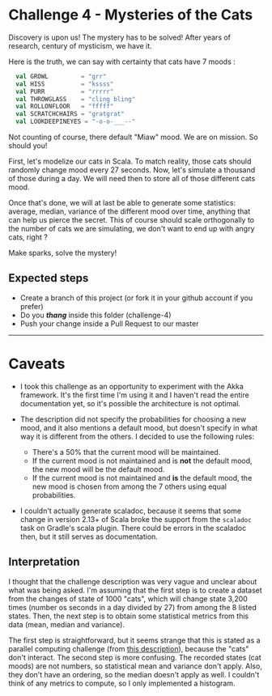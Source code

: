 # Challenge 4 - Mysteries of the Cats

Discovery is upon us! The mystery has to be solved! 
After years of research, century of mysticism, we have it.

Here is the truth, we can say with certainty that cats have 7 moods :
```scala
  val GROWL         = "grr"
  val HISS          = "kssss"
  val PURR          = "rrrrr"
  val THROWGLASS    = "cling bling"
  val ROLLONFLOOR   = "fffff"
  val SCRATCHCHAIRS = "gratgrat"
  val LOOKDEEPINEYES = "-o-o-___--"
``` 
Not counting of course, there default "Miaw" mood.
We are on mission. So should you!

First, let's modelize our cats in Scala.
To match reality, those cats should randomly change mood every 27 seconds.
Now, let's simulate a thousand of those during a day.
We will need then to store all of those different cats mood.

Once that's done, we will at last be able to generate some statistics: average, median, variance of the different mood 
over time, anything that can help us pierce the secret.
This of course should scale orthogonally to the number of cats we are simulating, we don't want to end up with angry 
cats, right ?

Make sparks, solve the mystery!


## Expected steps
+ Create a branch of this project (or fork it in your github account if you prefer)
+ Do you **_thang_** inside this folder (challenge-4)
+ Push your change inside a Pull Request to our master

---

# Caveats
* I took this challenge as an opportunity to experiment with the Akka framework. It's the first time 
I'm using it and I haven't read the entire documentation yet, so it's possible the architecture is 
not optimal.

* The description did not specify the probabilities for choosing a new mood, and it also mentions a 
default mood, but doesn't specify in what way it is different from the others. I decided to use the 
following rules:
  * There's a 50% that the current mood will be maintained.
  * If the current mood is not maintained and is **not** the default mood, the new mood will be the 
  default mood.
  * If the current mood is not maintained and **is** the default mood, the new mood is chosen from 
  among the 7 others using equal probabilities.

* I couldn't actually generate scaladoc, because it seems that some change in version 2.13+ of 
Scala broke the support from the `scaladoc` task on Gradle's scala plugin. There could be errors in 
the scaladoc then, but it still serves as documentation.

## Interpretation
I thought that the challenge description was very vague and unclear about what was being asked. I'm 
assuming that the first step is to create a dataset from the changes of state of 1000 "cats", 
which will change state 3,200 times (number os seconds in a day divided by 27) from among the 8 
listed states. Then, the next step is to obtain some statistical metrics from this data (mean, 
median and variance).

The first step is straightforward, but it seems strange that this is stated as a parallel 
computing challenge (from 
[this description](https://github.com/joaogsma/amaze-us/tree/master/microservice#-challenge-4---mysteries-of-the-cats)), 
because the "cats" don't interact. The second step is more confusing. The recorded states (cat moods) are not numbers, so statistical 
mean and variance don't apply. Also, they don't have an ordering, so the median doesn't 
apply as well. I couldn't think of any metrics to compute, so I only implemented a histogram.
